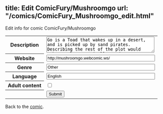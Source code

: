 title: Edit ComicFury/Mushroomgo
url: "/comics/ComicFury_Mushroomgo_edit.html"
---
Edit info for comic ComicFury/Mushroomgo

<form name="comic" action="http://gaepostmail.appspot.com/comic/" method="post">
<table class="comicinfo">
<tr>
<th>Description</th><td><textarea name="description" cols="40" rows="3">Go is a Toad that wakes up in a desert, and is picked up by sand pirates. Describing the rest of the plot would take too long. Basically, a drawn Super Mario comic with original characters, disconnected from any particular game.</textarea></td>
</tr>
<tr>
<th>Website</th><td><input type="text" name="url" value="http://mushroomgo.webcomic.ws/" size="40"/></td>
</tr>
<tr>
<th>Genre</th><td><input type="text" name="genre" value="Other" size="40"/></td>
</tr>
<tr>
<th>Language</th><td><input type="text" name="language" value="English" size="40"/></td>
</tr>
<tr>
<th>Adult content</th><td><input type="checkbox" name="adult" value="adult" /></td>
</tr>
<tr>
<th></th><td>
<input type="hidden" name="comic" value="ComicFury_Mushroomgo" />
<input type="submit" name="submit" value="Submit" />
</td>
</tr>
</table>
</form>

Back to the [comic](ComicFury_Mushroomgo.html).
